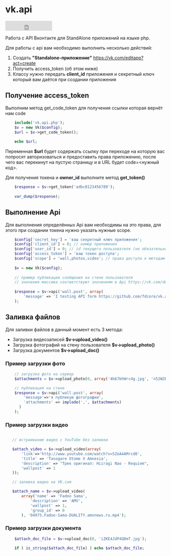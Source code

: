 vk.api
======

<iframe frameborder="0" allowtransparency="true" scrolling="no" src="https://money.yandex.ru/embed/small.xml?account=4100145951798&quickpay=small&yamoney-payment-type=on&button-text=06&button-size=s&button-color=black&targets=%D0%9D%D0%B0+%D0%BA%D0%BE%D1%84%D0%B5+%D1%80%D0%B0%D0%B7%D1%80%D0%B0%D0%B1%D0%BE%D1%82%D1%87%D0%B8%D0%BA%D1%83&default-sum=100&successURL=" width="147" height="31"></iframe>

Работа с API Вконтакте для StandAlone приложений на языке php.

Для работы с api вам необходимо выполнить несколько действий:

1. Создать **"Standalone-приложение"** https://vk.com/editapp?act=create
2. Получить access_token (об этом ниже)
3. Классу нужно передать **client_id** приложения и секретный ключ который вам даётся при создании приложения

## Получение access_token

Выполним метод get_code_token для получения ссылки которая вернёт нам code

```php
	include('vk.api.php');
	$v = new Vk($config);
	$url = $v->get_code_token();
	
	echo $url;
```

Переменная **$url** будет содержать ссылку при переходе на которую вас попросят авторизоваться и предоставить права приложению, после чего вас перекинут на пустую страницу и в URL будет code=<нужный код>.

Для получения токена и **owner_id** выполните метод **get_token()**

```php
	$response = $v->get_token('adbc0123456789');
	
	var_dump($response);
```

## Выполнение Api

Для выполнения определённых Api вам необходимы на это права, для этого при создании токена нужно указать нужные scope.

```php
	$config['secret_key'] = 'ваш секретный ключ приложения';
	$config['client_id'] = 0; // номер приложения
	$config['user_id'] = 0; // id текущего пользователя (не обязательно)
	$config['access_token'] = 'ваш токен доступа';
	$config['scope'] = 'wall,photos,video'; // права доступа к методам (для генерации токена)
	
	$v = new Vk($config);
	
	// пример публикации сообщения на стене пользователя
	// значения массива соответствуют значениям в Api https://vk.com/dev/wall.post
	
	$response = $v->api('wall.post', array(
	    'message' => 'I testing API form https://github.com/fdcore/vk.api')
	);
```

## Заливка файлов

Для заливки файлов в данный момент есть 3 метода:

- Загрузка видеозаписей **$v->upload_video()**
- Загрузка фотографий на стену пользователя **$v->upload_photo()**
- Загрузка документов **$v->upload_doc()**

### Пример загрузки фото

```php
    // загрузка фото на сервер
    $attachments = $v->upload_photo(0, array('4b67bhWrc4g.jpg', 'n52W2BdXdYE.jpg'));

    // публикация на стене
    $response = $v->api('wall.post', array(
        'message'=>'я публикую фотографии',
        'attachments' => implode(',', $attachments)
      )
    );

```

### Пример загрузки видео

```php

   // встраивание видео с YouTube без заливки

   $attach_video = $v->upload_video(array(
       'link'=>'http://www.youtube.com/watch?v=5ZeA4AMrcd8',
       'title' => 'Tasogare Otome X Amnesia',
       'description' => "Трек оригинал: Hiiragi Nao - Requiem",
       'wallpost' => 1
   ));

   // заливка видео на VK.com

   $attach_name = $v->upload_video(
       array('name' => 'Fadoo Sama',
           'description' => 'AMV',
           'wallpost' => 1,
           'group_id' => 0
       ), '04975.Fadoo-Sama-DUALITY.amvnews.ru.mp4');

```

### Пример загрузки документа

```php
    $attach_doc_file = $v->upload_doc(0, 'iZKE4JdP4Q0mT.jpg');

    if ( is_string($attach_doc_file) ) echo $attach_doc_file;

```